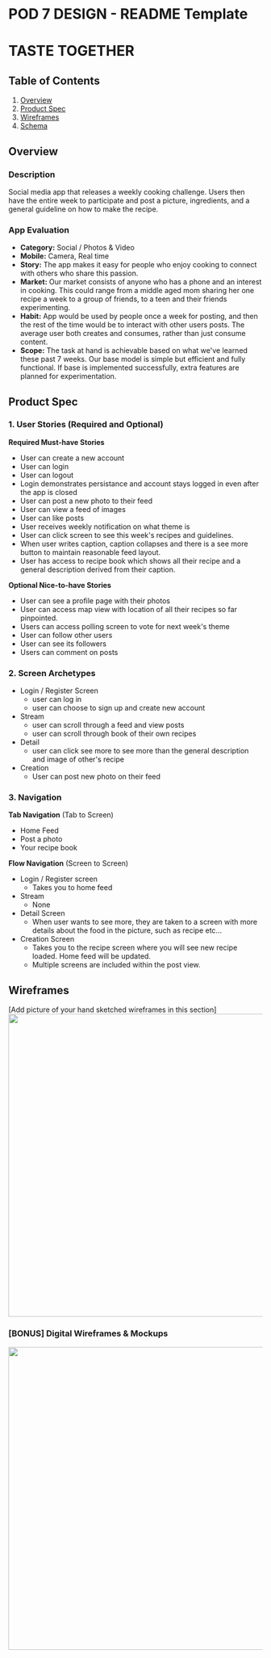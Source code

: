 POD 7 DESIGN - README Template
===

# TASTE TOGETHER

## Table of Contents
1. [Overview](#Overview)
1. [Product Spec](#Product-Spec)
1. [Wireframes](#Wireframes)
2. [Schema](#Schema)

## Overview
### Description
Social media app that releases a weekly cooking challenge. Users then have the entire week to participate and post a picture, ingredients, and a general guideline on how to make the recipe. 

### App Evaluation
- **Category:** Social / Photos & Video
- **Mobile:** Camera, Real time
- **Story:** The app makes it easy for people who enjoy cooking to connect with others who share this passion.
- **Market:** Our market consists of anyone who has a phone and an interest in cooking. This could range from a middle aged mom sharing her one recipe a week to a group of friends, to a teen and their friends experimenting.  
- **Habit:** App would be used by people once a week for posting, and then the rest of the time would be to interact with other users posts. The average user both creates and consumes, rather than just consume content. 
- **Scope:** The task at hand is achievable based on what we've learned these past 7 weeks. Our base model is simple but efficient and fully functional. If base is  implemented successfully, extra features are planned for experimentation. 

## Product Spec

### 1. User Stories (Required and Optional)

**Required Must-have Stories**

* User can create a new account
* User can login
* User can logout
* Login demonstrates persistance and account stays logged in even after the app is closed
* User can post a new photo to their feed
* User can view a feed of images
* User can like posts
* User receives weekly notification on what theme is
* User can click screen to see this week's recipes and guidelines. 
* When user writes caption, caption collapses and there is a see more button to maintain reasonable feed layout. 
* User has access to recipe book which shows all their recipe and a general description derived from their caption. 

**Optional Nice-to-have Stories**

* User can see a profile page with their photos
* User can access map view with location of all their recipes so far pinpointed. 
* Users can access polling screen to vote for next week's theme
* User can follow other users
* User can see its followers
* Users can comment on posts

### 2. Screen Archetypes

* Login / Register Screen
   * user can log in
   * user can choose to sign up and create new account
* Stream 
   * user can scroll through a feed and view posts
   * user can scroll through book of their own recipes
* Detail
    * user can click see more to see more than the general description  and image of other's recipe
* Creation
    * User can post new photo on their feed

### 3. Navigation

**Tab Navigation** (Tab to Screen)

* Home Feed
* Post a photo
* Your recipe book

**Flow Navigation** (Screen to Screen)

* Login / Register screen
    * Takes you to home feed
* Stream
    * None
* Detail Screen
    * When user wants to see more, they are taken to a screen with more details about the food in the picture, such as recipe etc...
* Creation Screen
    * Takes you to the recipe screen where you will see new recipe loaded. Home feed will be updated.
    * Multiple screens are included within the post view.

## Wireframes
[Add picture of your hand sketched wireframes in this section]
<img src="https://github.com/taiboucodes/The-Tech-Titans/blob/0ee5eaab3fef7348efd53fb3b71d5b7afa4aaeeb/images/Wireframes/drawn_wireframe.jpg" width=600>

### [BONUS] Digital Wireframes & Mockups
<img src="https://github.com/taiboucodes/The-Tech-Titans/blob/0ee5eaab3fef7348efd53fb3b71d5b7afa4aaeeb/images/Wireframes/digital_wireframe.png" width=600>
